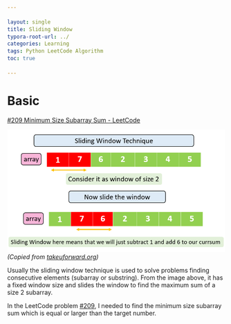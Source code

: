 ```yaml
---

layout: single
title: Sliding Window
typora-root-url: ../
categories: Learning
tags: Python LeetCode Algorithm
toc: true

---
```


# Basic
[#209 Minimum Size Subarray Sum - LeetCode](https://leetcode.com/problems/minimum-size-subarray-sum/description/)

![sliding-window](/assets/images/2024-02-29-sld-wd/sliding-window.png)
*(Copied from [takeuforward.org](https://takeuforward.org/data-structure/sliding-window-technique/))*

Usually the sliding window technique is used to solve problems finding consecutive elements (subarray or substring). From the image above, it has a fixed window size and slides the window to find the maximum sum of a size 2 subarray.


In the LeetCode problem [#209](#basic), I needed to find the minimum size subarray sum which is equal or larger than the target number.

